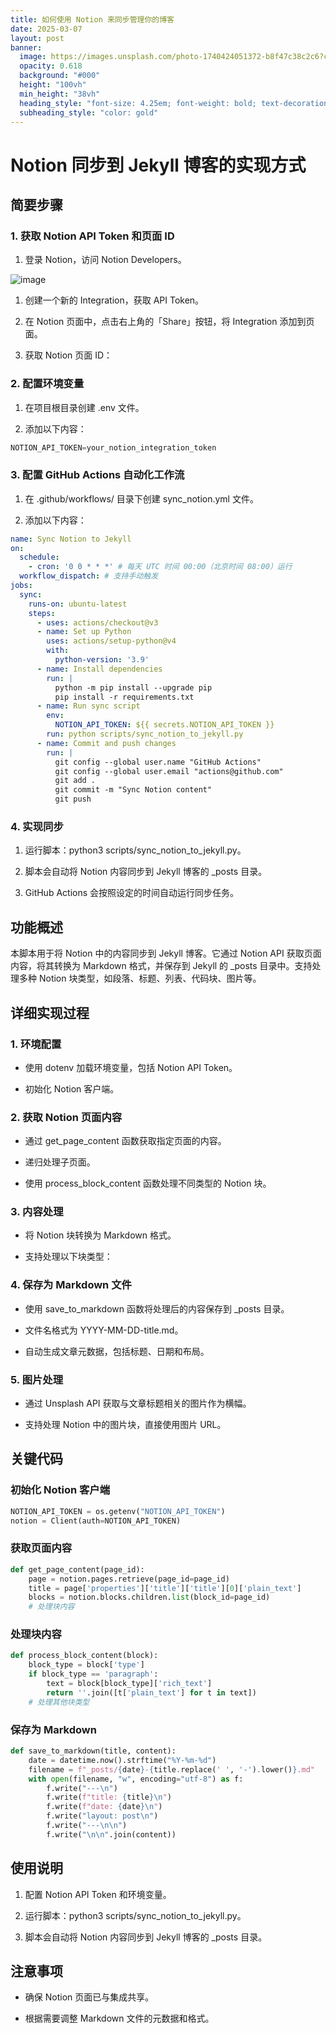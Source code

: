 ```yaml
---
title: 如何使用 Notion 来同步管理你的博客
date: 2025-03-07
layout: post
banner:
  image: https://images.unsplash.com/photo-1740424051372-b8f47c38c2c6?crop=entropy&cs=tinysrgb&fit=max&fm=jpg&ixid=M3w2OTIwMzJ8MHwxfHJhbmRvbXx8fHx8fHx8fDE3NDEzMjE0Mjl8&ixlib=rb-4.0.3&q=80&w=1080
  opacity: 0.618
  background: "#000"
  height: "100vh"
  min_height: "38vh"
  heading_style: "font-size: 4.25em; font-weight: bold; text-decoration: underline"
  subheading_style: "color: gold"
---
```


# Notion 同步到 Jekyll 博客的实现方式

## 简要步骤

### 1. 获取 Notion API Token 和页面 ID

1. 登录 Notion，访问 Notion Developers。

![image](https://prod-files-secure.s3.us-west-2.amazonaws.com/a7a0cc5a-89b9-4cda-8686-1fba0ca52f40/d19c1afe-dea5-4312-9333-786b0ba83054/image.png?X-Amz-Algorithm=AWS4-HMAC-SHA256&X-Amz-Content-Sha256=UNSIGNED-PAYLOAD&X-Amz-Credential=ASIAZI2LB46633L2YGFC%2F20250307%2Fus-west-2%2Fs3%2Faws4_request&X-Amz-Date=20250307T042348Z&X-Amz-Expires=3600&X-Amz-Security-Token=IQoJb3JpZ2luX2VjEPX%2F%2F%2F%2F%2F%2F%2F%2F%2F%2FwEaCXVzLXdlc3QtMiJHMEUCIGy%2B5w%2F1q2afV4cHKFxwEMSwbleX8WBuYGTXmFQlJTm2AiEA0Zr1Rqe8Uo%2Fw%2BS0pjvMF62TXLR4yxkdDl8vIXQAySzMq%2FwMIPRAAGgw2Mzc0MjMxODM4MDUiDLuYuUOBCRCENwZw4ircA8Kd47KQpPEZY2NiFJIV469gbXtsglnvmRhF1gR4hP2TME%2F2mg9Fgl%2FhmIqmcxgwS5TESk%2BAHJ1SuE9P57%2FSf3bHRgrKPN2U5pXlNdIaYexH6W8xJLtP2lhtuXBw6UwXGZ%2BspBOhWMOe8vhZc9Hq9%2FEmJMkqQBmHbKibi23bd%2F0%2BWcsQOsxt1z8YRUEOYmnISu9CryzYYhBvmjKH7j60u6jXZ0T7LmynHYVPPMovUI8aA3qwAF2tw%2B4ELAgG8nMr2Li90CJ1AtNVFHow98griA%2BnNBbKPfoBGvh4nsHyGZkXDeUDgXjPyiW%2BbqbqycqcCO4EnnVCjC35VsRzWrod5IIaKVXcDX5HPjvxvxwt7ngQnt7A5tzPMa%2BDeKrBc5RgFJ5D3k7gECR9jR7omjqItGJnsWKB68qQ%2BUMO3uFFp%2BmTWzKU7mg1k3Bt7etSnFNQZfMOk5VRInSjFjXKjxJ2AbxF8%2FcGGDgw9EwB6Qkxn7vX3thOp36LPmdsrNPtbTYocVZVikMOCWJz7wMQw3TDskOveDm9u8mDGEQeVWPXwz9fDjCgCLVIjy4MT4OTbmBMvOe9tRBFOZTQD20YeSGqSJVTnWcqA9CtKUSRzGR20vRxFvJv1wcJiFnpuJxDMPznqb4GOqUB9jegVCJD3zCQJLKQ59ysPeUCMvoTeob85pqBOFFVbjq%2B%2BBEfDWkhDQohfwAh6FnGP5xx8r679Lvb0rriLXefcxum4LN0qyJ1%2BEh1us4kiZrZJD9GicqNNTbVBpH%2BQQW%2BH3ua6ryYEhYOJQw2AVN7zBqmEPc%2FBlfvz8SEPzVersfpg1i2IPoyRyKf830eo8nJYlmcZvClyF8AoFFGR0FhbJo2sphM&X-Amz-Signature=c3432d191f046c00b4c04008ee5400cc6b1849069b4c7582896e05300aafc10f&X-Amz-SignedHeaders=host&x-id=GetObject)

1. 创建一个新的 Integration，获取 API Token。

1. 在 Notion 页面中，点击右上角的「Share」按钮，将 Integration 添加到页面。

1. 获取 Notion 页面 ID：


### 2. 配置环境变量

1. 在项目根目录创建 .env 文件。

1. 添加以下内容：

```javascript
NOTION_API_TOKEN=your_notion_integration_token
```

### 3. 配置 GitHub Actions 自动化工作流

1. 在 .github/workflows/ 目录下创建 sync_notion.yml 文件。

1. 添加以下内容：

```yaml
name: Sync Notion to Jekyll
on:
  schedule:
    - cron: '0 0 * * *' # 每天 UTC 时间 00:00（北京时间 08:00）运行
  workflow_dispatch: # 支持手动触发
jobs:
  sync:
    runs-on: ubuntu-latest
    steps:
      - uses: actions/checkout@v3
      - name: Set up Python
        uses: actions/setup-python@v4
        with:
          python-version: '3.9'
      - name: Install dependencies
        run: |
          python -m pip install --upgrade pip
          pip install -r requirements.txt
      - name: Run sync script
        env:
          NOTION_API_TOKEN: ${{ secrets.NOTION_API_TOKEN }}
        run: python scripts/sync_notion_to_jekyll.py
      - name: Commit and push changes
        run: |
          git config --global user.name "GitHub Actions"
          git config --global user.email "actions@github.com"
          git add .
          git commit -m "Sync Notion content"
          git push
```

### 4. 实现同步

1. 运行脚本：python3 scripts/sync_notion_to_jekyll.py。

1. 脚本会自动将 Notion 内容同步到 Jekyll 博客的 _posts 目录。

1. GitHub Actions 会按照设定的时间自动运行同步任务。

## 功能概述

本脚本用于将 Notion 中的内容同步到 Jekyll 博客。它通过 Notion API 获取页面内容，将其转换为 Markdown 格式，并保存到 Jekyll 的 _posts 目录中。支持处理多种 Notion 块类型，如段落、标题、列表、代码块、图片等。

## 详细实现过程

### 1. 环境配置

- 使用 dotenv 加载环境变量，包括 Notion API Token。

- 初始化 Notion 客户端。

### 2. 获取 Notion 页面内容

- 通过 get_page_content 函数获取指定页面的内容。

- 递归处理子页面。

- 使用 process_block_content 函数处理不同类型的 Notion 块。

### 3. 内容处理

- 将 Notion 块转换为 Markdown 格式。

- 支持处理以下块类型：


### 4. 保存为 Markdown 文件

- 使用 save_to_markdown 函数将处理后的内容保存到 _posts 目录。

- 文件名格式为 YYYY-MM-DD-title.md。

- 自动生成文章元数据，包括标题、日期和布局。

### 5. 图片处理

- 通过 Unsplash API 获取与文章标题相关的图片作为横幅。

- 支持处理 Notion 中的图片块，直接使用图片 URL。

## 关键代码

### 初始化 Notion 客户端

```python
NOTION_API_TOKEN = os.getenv("NOTION_API_TOKEN")
notion = Client(auth=NOTION_API_TOKEN)
```

### 获取页面内容

```python
def get_page_content(page_id):
    page = notion.pages.retrieve(page_id=page_id)
    title = page['properties']['title']['title'][0]['plain_text']
    blocks = notion.blocks.children.list(block_id=page_id)
    # 处理块内容
```

### 处理块内容

```python
def process_block_content(block):
    block_type = block['type']
    if block_type == 'paragraph':
        text = block[block_type]['rich_text']
        return ''.join([t['plain_text'] for t in text])
    # 处理其他块类型
```

### 保存为 Markdown

```python
def save_to_markdown(title, content):
    date = datetime.now().strftime("%Y-%m-%d")
    filename = f"_posts/{date}-{title.replace(' ', '-').lower()}.md"
    with open(filename, "w", encoding="utf-8") as f:
        f.write("---\n")
        f.write(f"title: {title}\n")
        f.write(f"date: {date}\n")
        f.write("layout: post\n")
        f.write("---\n\n")
        f.write("\n\n".join(content))
```

## 使用说明

1. 配置 Notion API Token 和环境变量。

1. 运行脚本：python3 scripts/sync_notion_to_jekyll.py。

1. 脚本会自动将 Notion 内容同步到 Jekyll 博客的 _posts 目录。

## 注意事项

- 确保 Notion 页面已与集成共享。

- 根据需要调整 Markdown 文件的元数据和格式。